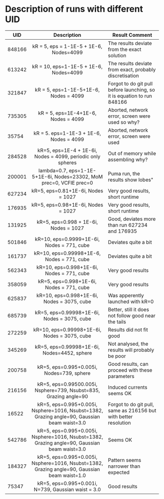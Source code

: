 # Description of runs with different UID

UID    | Description                   | Result Comment                                                  |
-------|:-----------------------------:|-----------------------------------------------------------------|
848166 | kR = 5, eps = 1-1E-5 + 1E-6, Nodes=4099   | The results deviate from the exact solution         |
613242 | kR = 10, eps=1-1E-5 + 1E-6, Nodes=4099    | The results deviate from exact, probably discretisation |
321847 | kR = 5, eps=1-1E-5+1E-6, Nodes = 4099     | Forgot to do git pull before launching, so it is equation to run 848166 |
735305 | kR = 5, eps=1E-4+1E-6, Nodes = 4099 | Aborted, network error, screen were used so why? |
35754  | kR = 5. eps=1-1E-3 + 1E-6, Nodes = 4099 | Aborted, network error, screen were used  |
284528 | kR=5, eps=1E-4 + 1E-6i, Nodes = 4099, periodic only spheres | Out of memory while assembling why? |
200001 | lambda=0.7, eps=1-1E-5+1E-6i, Nodes=23302, MoM prec=0, VCFIE prec=0 | Puma run, the results show lobes" |
627234 | kR=5, eps=0.81+1E-6i, Nodes = 1027 | Very good results, short runtime |
176935 | kR=5, eps=0.98+1E-6i, Nodes = 1027 | Very good results, short runtime |
131925 | kR=5, eps=0.998 + 1E-6i, Nodes = 1027  | Good, deviates more than run 627234 and 176935 |
501846 | kR=10, eps=0.9999+1E-6i, Nodes = 771, cube | Deviates quite a bit | 
161737 | kR=10, eps=0.99998+1E-6, Nodes = 771, cube | Deviates quite a bit |
562343 | kR=10, eps=0.998+1E-6i, Nodes = 771, cube | Very good results |
358059 | kR=5, eps=0.998+1E-6i, Nodes = 771, cube | Very good results | 
625837 | kR=10, eps=0.998+1E-6i, Nodes = 3075, cube | Was apperently launched with kR=0 |
| 685739 | kR=5, eps=0.99998+1E-6i, Nodes = 3075, cube | Better, still it does not follow good near the tails |
| 272259 | kR=10, eps=0.99998+1E-6i, Nodes = 3075, cube | Results did not fit good | 
| 345269 | kR=5, eps=0.99998+1E-6i, Nodes=4452, sphere | Not analysed, the results will probably be poor |
|200758 | kR=5, eps=0.995+0.005i, Nodes=739, sphere | Good results, can proceed with these parameters | 
| 216156 | kR=5, eps=0.99500.005i, Nsphere=739, Nsubst=835, Grazing angle=90 | Induced currents seems OK |
| 16522 | kR=5, eps=0.995+0.005i, Nsphere=1016, Nsubst=1382, Grazing angle=90, Gaussian beam waist=3.0  | Forgot to do git pull, same as 216156 but with better resolution |
| 542786 | kR=5, eps=0.995+0.005i, Nsphere=1016, Nsubst=1382, Grazing angle=90, Gaussian beam waist=3.0 | Seems OK |
| 184327 | kR=5, eps=0.995+0.005i, Nsphere=1016, Nsubst=1382, Grazing angle=90, Gaussian beam waist=1.0 | Pattern seems narrower than expected |
| 75347 | kR=5, eps=0.995+0.001i, N=739, Gaussian waist = 3.0 | Good results  |  
